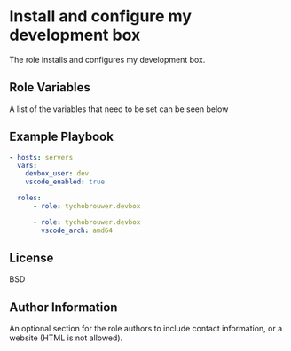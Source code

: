 Install and configure my development box
=========

The role installs and configures my development box.

Role Variables
--------------

A list of the variables that need to be set can be seen below

Example Playbook
----------------

```yaml
- hosts: servers
  vars:
    devbox_user: dev
    vscode_enabled: true

  roles:
      - role: tychobrouwer.devbox

      - role: tychobrouwer.devbox
        vscode_arch: amd64
```

License
-------

BSD

Author Information
------------------

An optional section for the role authors to include contact information, or a website (HTML is not allowed).
